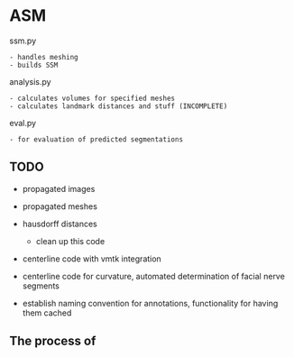 # ASM

ssm.py 

	- handles meshing 
	- builds SSM 


analysis.py

	- calculates volumes for specified meshes 
	- calculates landmark distances and stuff (INCOMPLETE) 


eval.py

	- for evaluation of predicted segmentations 

## TODO 
- propagated images
- propagated meshes
- hausdorff distances 
	- clean up this code

- centerline code with vmtk integration
- centerline code for curvature, automated determination of facial nerve segments 

- establish naming convention for annotations, functionality for having them cached 



## The process of 


